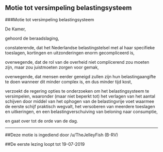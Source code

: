 ## Motie tot versimpeling belastingsysteem 
 
###Motie tot versimpeling belastingsysteem


De Kamer,

gehoord de beraadslaging,

constaterende, dat het Nederlandse belastingstelsel met al haar specifieke toeslagen, kortingen en uitzonderingen enorm gecompliceerd is,

overwegende, dat de rol van de overheid niet complicerend zou moeten zijn, maar zou juistmoeten zorgen voor gemak,

overwegende, dat mensen eerder geneigd zullen zijn hun belastingaangifte te doen wanneer dit minder complex is, en dus minder tijd kost,

verzoekt de regering opties te onderzoeken om het belastingsysteem te versimpelen, waaronder (maar niet beperkt tot) het verlagen van het aantal schijven door middel van het ophogen van de belastingvrije voet waarmee de eerste schijf praktisch wegvalt, het versoberen van meerdere toeslagen en uitkeringen, en een belastingverschuiving van beloning naar consumptie,

en gaat over tot de orde van de dag.

--- 

##Deze motie is ingediend door /u/TheJelleyFish (B-RV)

##De eerste lezing loopt tot 19-07-2019